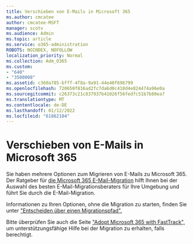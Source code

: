 ```yaml
---
title: Verschieben von E-Mails in Microsoft 365
ms.author: cmcatee
author: cmcatee-MSFT
manager: scotv
ms.audience: Admin
ms.topic: article
ms.service: o365-administration
ROBOTS: NOINDEX, NOFOLLOW
localization_priority: Normal
ms.collection: Adm_O365
ms.custom:
- "640"
- "3500008"
ms.assetid: c360a785-bfff-4f8a-9a91-44e40f696799
ms.openlocfilehash: 720650f816ad2fc7da6d0c410d4e824474a96e0a
ms.sourcegitcommit: c26373c21c837937b41026f56fedfc51b7b80ea7
ms.translationtype: MT
ms.contentlocale: de-DE
ms.lasthandoff: 01/12/2022
ms.locfileid: "61862104"
---
```

# <a name="move-email-to-microsoft-365"></a>Verschieben von E-Mails in Microsoft 365

Sie haben mehrere Optionen zum Migrieren von E-Mails zu Microsoft 365. Der Ratgeber für [die Microsoft 365 E-Mail-Migration](https://aka.ms/alchemyinsight-mailmigrationadvisor) hilft Ihnen bei der Auswahl des besten E-Mail-Migrationsberaters für Ihre Umgebung und führt Sie durch die E-Mail-Migration.
  
Informationen zu Ihren Optionen, ohne die Migration zu starten, finden Sie unter ["Entscheiden über einen Migrationspfad".](https://docs.microsoft.com/Exchange/mailbox-migration/decide-on-a-migration-path)

Bitte überprüfen Sie auch die Seite ["Adopt Microsoft 365 with FastTrack",](https://www.microsoft.com/fasttrack/microsoft-365/office-365) um unterstützungsfähige Hilfe bei der Migration zu erhalten, falls berechtigt.
  